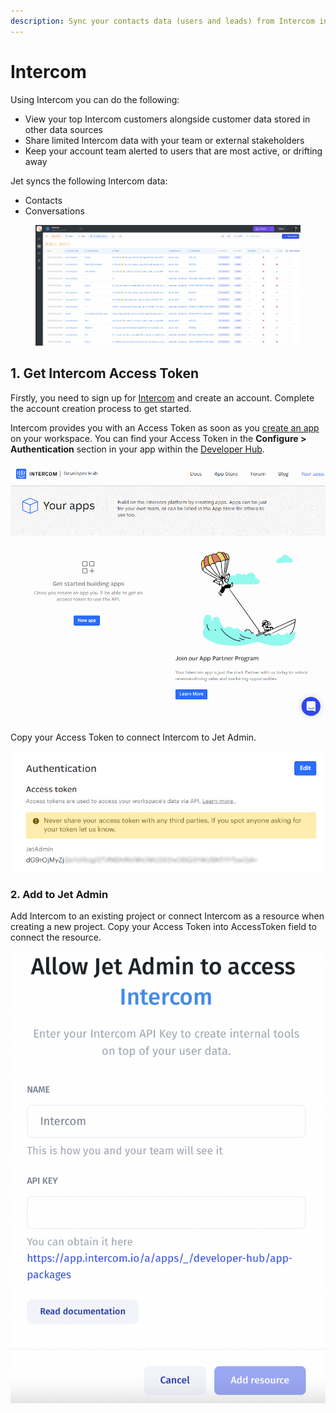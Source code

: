 ```yaml
---
description: Sync your contacts data (users and leads) from Intercom into your Jet app.
---
```


# Intercom

Using Intercom you can do the following:

* View your top Intercom customers alongside customer data stored in other data sources
* Share limited Intercom data with your team or external stakeholders
* Keep your account team alerted to users that are most active, or drifting away

Jet syncs the following Intercom data:

* Contacts
* Conversations

<figure><img src="../../.gitbook/assets/image (13) (1).png" alt=""><figcaption></figcaption></figure>

## 1. Get Intercom Access Token

Firstly, you need to sign up for [Intercom](https://www.intercom.com/) and create an account. Complete the account creation process to get started.

Intercom provides you with an Access Token as soon as you [create an app](https://app.intercom.com/a/developer-signup) on your workspace. You can find your Access Token in the **Configure > Authentication** section in your app within the [Developer Hub](https://app.intercom.io/a/apps/\_/developer-hub/app-packages).

![](<../../.gitbook/assets/GIF (130).gif>)

Copy your Access Token to connect Intercom to Jet Admin.

![](<../../.gitbook/assets/image (584).png>)

### 2. Add to Jet Admin

Add Intercom to an existing project or connect Intercom as a resource when creating a new project. Copy your Access Token into AccessToken field to connect the resource.&#x20;

![](<../../.gitbook/assets/image (833).png>)
